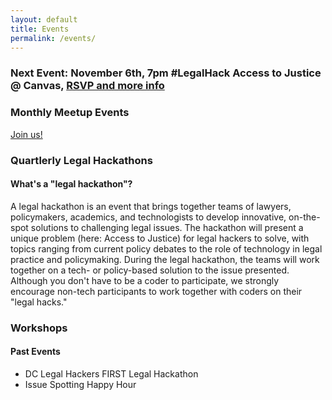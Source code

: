 ```yaml
---
layout: default
title: Events
permalink: /events/
---
```


### Next Event: November 6th, 7pm #LegalHack Access to Justice @ Canvas, [RSVP and more info](http://www.meetup.com/DCLegalHackers/events/142943202/)

### Monthly Meetup Events

[Join us!](http://www.meetup.com/DCLegalHackers)

### Quartlerly Legal Hackathons

#### What's a "legal hackathon"?

A legal hackathon is an event that brings together teams of lawyers, policymakers, academics, and technologists to develop innovative, on-the-spot solutions to challenging legal issues. The hackathon will present a unique problem (here: Access to Justice) for legal hackers to solve, with topics ranging from current policy debates to the role of technology in legal practice and policymaking. During the legal hackathon, the teams will work together on a tech- or policy-based solution to the issue presented. Although you don't have to be a coder to participate, we strongly encourage non-tech participants to work together with coders on their "legal hacks."

### Workshops

#### Past Events

* DC Legal Hackers FIRST Legal Hackathon 
* Issue Spotting Happy Hour 

